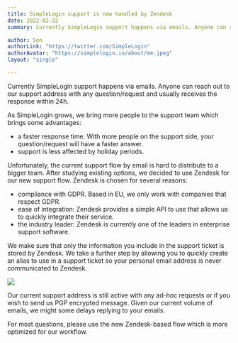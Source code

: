 ```yaml
---
title: SimpleLogin support is now handled by Zendesk
date: 2022-02-22
summary: Currently SimpleLogin support happens via emails. Anyone can reach out to our support address with any question/request and usually receives the response within 24h. This flow doesn't scale well when SimpleLogin grows.

author: Son
authorLink: "https://twitter.com/SimpleLogin"
authorAvatar: "https://simplelogin.io/about/me.jpeg"
layout: "single"

---
```


Currently SimpleLogin support happens via emails. Anyone can reach out to our support address with any question/request and usually receives the response within 24h. 

As SimpleLogin grows, we bring more people to the support team which brings some advantages:
- a faster response time. With more people on the support side, your question/request will have a faster answer.
- support is less affected by holiday periods.

Unfortunately, the current support flow by email is hard to distribute to a bigger team. After studying existing options, we decided to use Zendesk for our new support flow. Zendesk is chosen for several reasons:
- compliance with GDPR. Based in EU, we only work with companies that respect GDPR.
- ease of integration: Zendesk provides a simple API to use that allows us to quickly integrate their service.
- the industry leader: Zendesk is currently one of the leaders in enterprise support software.

We make sure that only the information you include in the support ticket is stored by Zendesk. We take a further step by allowing you to quickly create an alias to use in a support ticket so your personal email address is never communicated to Zendesk.

![](/blog/zendesk/support.png)


Our current support address is still active with any ad-hoc requests or if you wish to send us PGP encrypted message. Given our current volume of emails, we might some delays replying to your emails. 

For most questions, please use the new Zendesk-based flow which is more optimized for our workflow.
